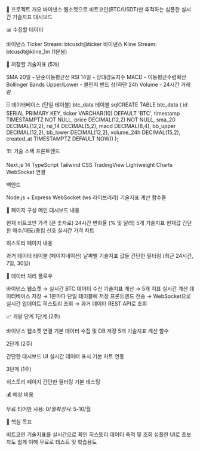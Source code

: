 🎯 프로젝트 개요
바이낸스 웹소켓으로 비트코인(BTC/USDT)만 추적하는 심플한 실시간 기술지표 대시보드

📊 수집할 데이터

바이낸스 Ticker Stream: btcusdt@ticker
바이낸스 Kline Stream: btcusdt@kline_1m (1분봉)


🔢 저장할 기술지표 (5개)

SMA 20일 - 단순이동평균선
RSI 14일 - 상대강도지수
MACD - 이동평균수렴확산
Bollinger Bands Upper/Lower - 볼린저 밴드 상/하단
24h Volume - 24시간 거래량


🗄️ 데이터베이스 (단일 테이블)
btc_data 테이블
sqlCREATE TABLE btc_data (
  id SERIAL PRIMARY KEY,
  ticker VARCHAR(10) DEFAULT 'BTC',
  timestamp TIMESTAMPTZ NOT NULL,
  price DECIMAL(12,2) NOT NULL,
  sma_20 DECIMAL(12,2),
  rsi_14 DECIMAL(5,2),
  macd DECIMAL(8,4),
  bb_upper DECIMAL(12,2),
  bb_lower DECIMAL(12,2),
  volume_24h DECIMAL(15,2),
  created_at TIMESTAMPTZ DEFAULT NOW()
);

🏗️ 기술 스택
프론트엔드

Next.js 14
TypeScript
Tailwind CSS
TradingView Lightweight Charts
WebSocket 연결

백엔드

Node.js + Express
WebSocket (ws 라이브러리)
기술지표 계산 함수들



📱 페이지 구성
메인 대시보드 내용

현재 비트코인 가격 (큰 숫자로)
24시간 변화율 (% 및 달러)
5개 기술지표 현재값
간단한 매수/매도/중립 신호
실시간 가격 차트

히스토리 페이지 내용

과거 데이터 테이블 (페이지네이션)
날짜별 기술지표 값들
간단한 필터링 (최근 24시간, 7일, 30일)


🔄 데이터 처리 플로우

바이낸스 웹소켓 → 실시간 BTC 데이터 수신
기술지표 계산 → 5개 지표 실시간 계산
데이터베이스 저장 → 1분마다 단일 테이블에 저장
프론트엔드 전송 → WebSocket으로 실시간 업데이트
히스토리 조회 → 과거 데이터 REST API로 조회


📈 개발 단계
1단계 (2주)

바이낸스 웹소켓 연결
기본 데이터 수집 및 DB 저장
5개 기술지표 계산 함수

2단계 (2주)

간단한 대시보드 UI
실시간 데이터 표시
기본 차트 연동

3단계 (1주)

히스토리 페이지
간단한 필터링
기본 테스팅


💰 예상 비용

무료 티어만 사용: $0/월
확장시: ~$5-10/월


🎯 핵심 목표

비트코인 기술지표를 실시간으로 확인
히스토리 데이터 축적 및 조회
심플한 UI로 초보자도 쉽게 이해
무료로 테스트 및 학습용도